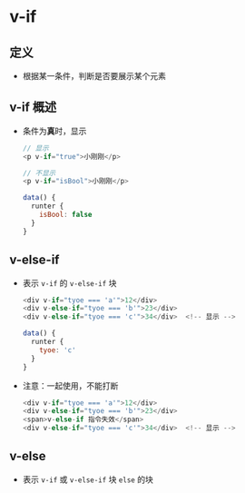 # v-if

## 定义

+ 根据某一条件，判断是否要展示某个元素

## v-if 概述

+ 条件为**真**时，显示

    ```js
    // 显示
    <p v-if="true">小刚刚</p>
    ```

    ```js
    // 不显示
    <p v-if="isBool">小刚刚</p>

    data() {
      runter {
        isBool: false
      }
    }
    ```

## v-else-if

+ 表示 `v-if` 的 `v-else-if` 块

    ```js
    <div v-if="tyoe === 'a'">12</div>
    <div v-else-if="tyoe === 'b'">23</div>
    <div v-else-if="tyoe === 'c'">34</div>  <!-- 显示 -->

    data() {
      runter {
        tyoe: 'c'
      }
    }
    ```

+ 注意：一起使用，不能打断

    ```js
    <div v-if="tyoe === 'a'">12</div>
    <div v-else-if="tyoe === 'b'">23</div>
    <span>v-else-if 指令失效</span>
    <div v-else-if="tyoe === 'c'">34</div>  <!-- 显示 -->
    ```

## v-else

+ 表示 `v-if` 或 `v-else-if` 块 `else` 的块
